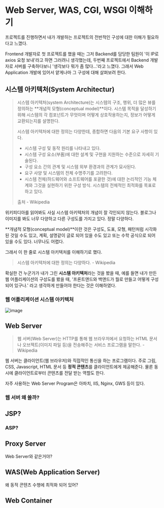 # Web Server, WAS, CGI, WSGI 이해하기

프로젝트를 진행하면서 내가 개발하는 프로젝트의 전반적인 구성에 대한 이해가 필요하다고 느꼈다.

Frontend 개발자로 첫 프로젝트를 했을 때는 그저 Backend를 담당한 팀원이 '이 IP로 axios 요청 보내'라고 하면 그러려니 생각했는데, 두번째 프로젝트에서 Backend 개발자로 서버를 구축하다보니 '생각보다 뭐가 좀 많다...'라고 느꼈다. 그래서 Web Application 개발에 있어서 얕게나마 그 구성에 대해 살펴보려 한다.

## 시스템 아키텍처(System Architectur)

> 시스템 아키텍처(system Architecture)는 시스템의 구조, 행위, 더 많은 뷰를 정의하는 **개념적 모형(conceptual model)**이다. 시스템 목적을 달성하기 위해 시스템의 각 컴포넌트가 무엇이며 어떻게 상호작용하는지, 정보가 어떻게 교환되는지를 설명한다.
>
> 시스템 아키텍처에 대한 정의는 다양한데, 종합하면 다음의 기본 요구 사항이 있다.
>
> - 시스템 구성 및 동작 원리를 나타내고 있다.
> - 시스템 구성 요소(부품)에 대한 설계 및 구현을 지원하는 수준으로 자세히 기술된다.
> - 구성 요소 간의 관계 및 시스템 외부 환경과의 관계가 묘사된다.
> - 요구 사양 및 시스템의 전체 수명주기를 고려한다.
> - 시스템 전체(하드웨어와 소프트웨어를 포괄한 것)에 대한 논리적인 기능 체계와 그것을 실현하기 위한 구성 방식. 시스템의 전체적인 최적화를 목표로 하고 있다.
>
> 출처 - Wikipedia

위키피디아를 읽어봐도 사실 시스템 아키텍처의 개념이 잘 각인되지 않는다. 블로그나 이미지를 봐도 너무 다양하고 다른 구성도를 가지고 있다. 정말 다양하다.

**개념적 모형(conceptual model)**이란 것은 구성도, 도표, 모형, 패턴처럼 시각화된 것일 수도 있고, 계획, 설명같이 글로 되어 있을 수도 있고 또는 수학 공식으로 되어 있을 수도 있다. 너무나도 어렵다.

그래서 이 한 줄로 시스템 아키텍처를 이해하기로 했다.

> 시스템 아키텍처에 대한 정의는 다양하다. - Wikipedia

확실한 건 누군가가 내가 그린 **시스템 아키텍처**라는 것을 봤을 때, 예를 들면 내가 만든 웹 어플리케이션의 구성도를 봤을 때, '프론트앤드와 백앤드가 뭘로 만들고 어떻게 구성되어 있구나.' 라고 생각하게 만들어야 한다는 것은 이해하였다.

### 웹 어플리케이션 시스템 아키텍처

![image](https://user-images.githubusercontent.com/52814897/79706711-22c29f80-82f5-11ea-85d3-3beb3bb09987.png)

## Web Server

> 웹 서버(Web Server)는 HTTP를 통해 웹 브라우저에서 요청하는 HTML 문서나 오브젝트(이미지 파일 등)을 전송해주는 서비스 프로그램을 말한다. - Wikipedia

웹 서버는 클라이언트(웹 브라우저)와 직접적인 통신을 하는 프로그램이다. 주로 그림, CSS, Javascript, HTML 문서 등 **정적 콘텐츠**를 클라이언트에게 제공해준다. 물론 동시에 클라이언트로부터 콘텐츠를 전달 받는 역할도 한다. 

자주 사용하는 Web Server Program은 아파치, IIS, Nginx, GWS 등이 있다.

### 웹 서버 왜 쓸까?

## JSP?

### ASP?

## Proxy Server

Web Server와 같은거야? 

## WAS(Web Application Server)

왜 동적 콘텐츠 수행에 최적화 되어 있어?

## Web Container